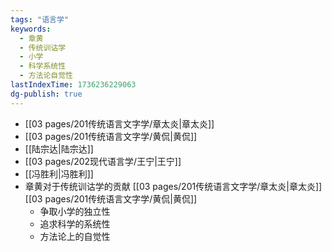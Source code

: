 ```yaml
---
tags: "语言学"
keywords:
  - 章黄
  - 传统训诂学
  - 小学
  - 科学系统性
  - 方法论自觉性
lastIndexTime: 1736236229063
dg-publish: true
---
```

- [[03 pages/201传统语言文字学/章太炎\|章太炎]]
- [[03 pages/201传统语言文字学/黄侃\|黄侃]]
- [[陆宗达\|陆宗达]]
- [[03 pages/202现代语言学/王宁\|王宁]]
- [[冯胜利\|冯胜利]]
- 章黄对于传统训诂学的贡献 [[03 pages/201传统语言文字学/章太炎\|章太炎]] [[03 pages/201传统语言文字学/黄侃\|黄侃]]
	- 争取小学的独立性
	- 追求科学的系统性
	- 方法论上的自觉性